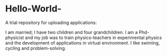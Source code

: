 # Hello-World-
A trial repository for uploading applications:

I am married; I have two children and four grandchildren. I am a Phd-physicist and my job was to train physics-teachers in experimental physics and the development of applications in virtual environment. I like swiming, cycling and problem-solving.  
